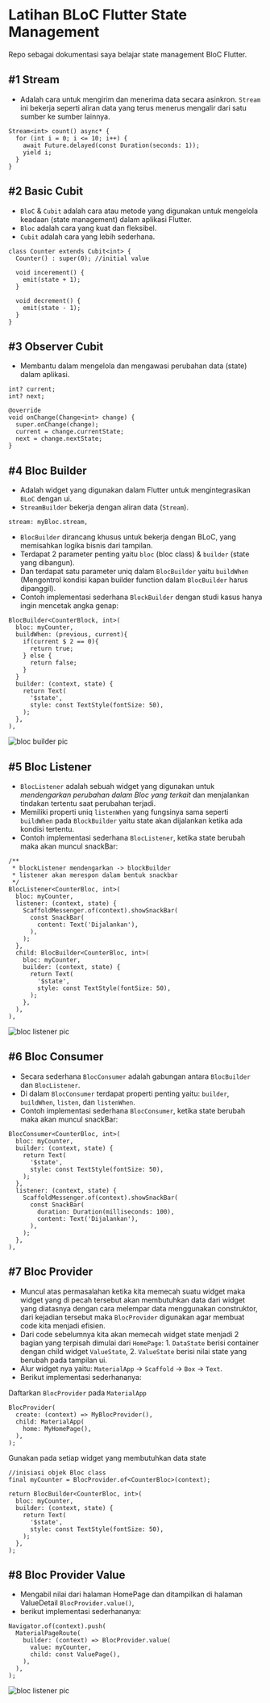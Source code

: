 # Latihan BLoC Flutter State Management

Repo sebagai dokumentasi saya belajar state management BloC Flutter.

## #1 Stream

- Adalah cara untuk mengirim dan menerima data secara asinkron. `Stream` ini bekerja seperti aliran data yang terus menerus mengalir dari satu sumber ke sumber lainnya.

```
Stream<int> count() async* {
  for (int i = 0; i <= 10; i++) {
    await Future.delayed(const Duration(seconds: 1));
    yield i;
  }
}
```

## #2 Basic Cubit

- `BloC` & `Cubit` adalah cara atau metode yang digunakan untuk mengelola keadaan (state management) dalam aplikasi Flutter.
- `Bloc` adalah cara yang kuat dan fleksibel.
- `Cubit` adalah cara yang lebih sederhana.

```
class Counter extends Cubit<int> {
  Counter() : super(0); //initial value

  void incerement() {
    emit(state + 1);
  }

  void decrement() {
    emit(state - 1);
  }
}
```

## #3 Observer Cubit

- Membantu dalam mengelola dan mengawasi perubahan data (state) dalam aplikasi.

```
int? current;
int? next;

@override
void onChange(Change<int> change) {
  super.onChange(change);
  current = change.currentState;
  next = change.nextState;
}
```

## #4 Bloc Builder

- Adalah widget yang digunakan dalam Flutter untuk mengintegrasikan `BLoC` dengan ui.
- `StreamBuilder` bekerja dengan aliran data (`Stream`).

```
stream: myBloc.stream,
```

- `BlocBuilder` dirancang khusus untuk bekerja dengan BLoC, yang memisahkan logika bisnis dari tampilan.
- Terdapat 2 parameter penting yaitu `bloc` (bloc class) & `builder` (state yang dibangun).
- Dan terdapat satu parameter uniq dalam `BlocBuilder` yaitu `buildWhen` (Mengontrol kondisi kapan builder function dalam `BlocBuilder` harus dipanggil).
- Contoh implementasi sederhana `BlockBuilder` dengan studi kasus hanya ingin mencetak angka genap:

```
BlocBuilder<CounterBlock, int>(
  bloc: myCounter,
  buildWhen: (previous, current){
    if(current $ 2 == 0){
      return true;
    } else {
      return false;
    }
  }
  builder: (context, state) {
    return Text(
      '$state',
      style: const TextStyle(fontSize: 50),
    );
  },
),
```

![bloc builder pic](pic/bloc_builder.gif)

## #5 Bloc Listener

- `BlocListener` adalah sebuah widget yang digunakan untuk _mendengarkan perubahan dalam Bloc yang terkait_ dan menjalankan tindakan tertentu saat perubahan terjadi.
- Memiliki properti uniq `listenWhen` yang fungsinya sama seperti `buildWhen` pada `BlockBuilder` yaitu state akan dijalankan ketika ada kondisi tertentu.
- Contoh implementasi sederhana `BlocListener`, ketika state berubah maka akan muncul snackBar:

```
/**
 * blockListener mendengarkan -> blockBuilder
 * listener akan merespon dalam bentuk snackbar
 */
BlocListener<CounterBloc, int>(
  bloc: myCounter,
  listener: (context, state) {
    ScaffoldMessenger.of(context).showSnackBar(
      const SnackBar(
        content: Text('Dijalankan'),
      ),
    );
  },
  child: BlocBuilder<CounterBloc, int>(
    bloc: myCounter,
    builder: (context, state) {
      return Text(
        '$state',
        style: const TextStyle(fontSize: 50),
      );
    },
  ),
),
```

![bloc listener pic](pic/bloc_listener.gif)

## #6 Bloc Consumer

- Secara sederhana `BlocConsumer` adalah gabungan antara `BlocBuilder` dan `BlocListener`.
- Di dalam `BlocConsumer` terdapat properti penting yaitu: `builder`, `buildWhen`, `listen`, dan `listenWhen`.
- Contoh implementasi sederhana `BlocConsumer`, ketika state berubah maka akan muncul snackBar:

```
BlocConsumer<CounterBloc, int>(
  bloc: myCounter,
  builder: (context, state) {
    return Text(
      '$state',
      style: const TextStyle(fontSize: 50),
    );
  },
  listener: (context, state) {
    ScaffoldMessenger.of(context).showSnackBar(
      const SnackBar(
        duration: Duration(milliseconds: 100),
        content: Text('Dijalankan'),
      ),
    );
  },
),
```

## #7 Bloc Provider

- Muncul atas permasalahan ketika kita memecah suatu widget maka widget yang di pecah tersebut akan membutuhkan data dari widget yang diatasnya dengan cara melempar data menggunakan construktor, dari kejadian tersebut maka `BlocProvider` digunakan agar membuat code kita menjadi efisien.
- Dari code sebelumnya kita akan memecah widget state menjadi 2 bagian yang terpisah dimulai dari `HomePage`: 1. `DataState` berisi container dengan child widget `ValueState`, 2. `ValueState` berisi nilai state yang berubah pada tampilan ui.
- Alur widget nya yaitu: `MaterialApp` -> `Scaffold` -> `Box` -> `Text`.
- Berikut implementasi sederhananya:

Daftarkan `BlocProvider` pada `MaterialApp`

```
BlocProvider(
  create: (context) => MyBlocProvider(),
  child: MaterialApp(
    home: MyHomePage(),
  ),
);
```

Gunakan pada setiap widget yang membutuhkan data state

```
//inisiasi objek Bloc class
final myCounter = BlocProvider.of<CounterBloc>(context);

return BlocBuilder<CounterBloc, int>(
  bloc: myCounter,
  builder: (context, state) {
    return Text(
      '$state',
      style: const TextStyle(fontSize: 50),
    );
  },
);
```

## #8 Bloc Provider Value

- Mengabil nilai dari halaman HomePage dan ditampilkan di halaman ValueDetail `BlocProvider.value()`,
- berikut implementasi sederhananya:

```
Navigator.of(context).push(
  MaterialPageRoute(
    builder: (context) => BlocProvider.value(
      value: myCounter,
      child: const ValuePage(),
    ),
  ),
);
```

![bloc listener pic](pic/bloc_provider_value.gif)
